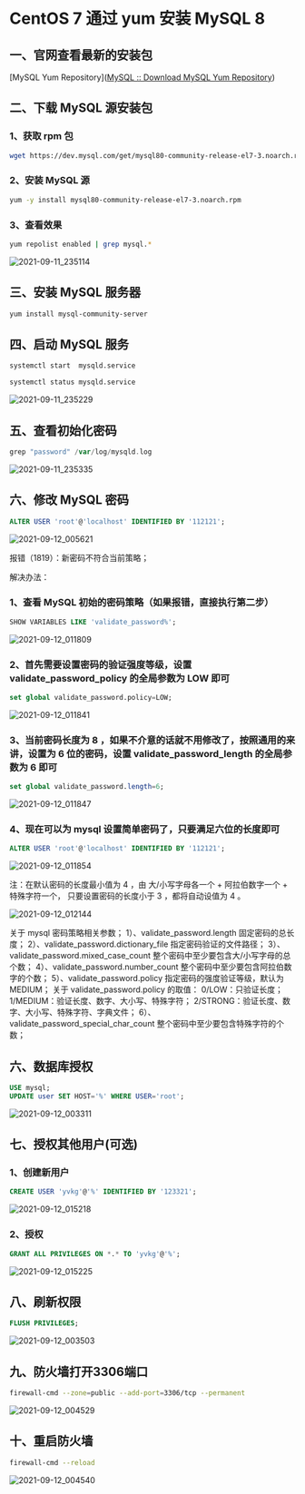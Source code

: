 # CentOS 7 通过 yum 安装 MySQL 8

## 一、官网查看最新的安装包

[MySQL Yum Repository]([MySQL :: Download MySQL Yum Repository](https://dev.mysql.com/downloads/repo/yum/))

## 二、下载 MySQL 源安装包

### 1、获取 rpm 包

``` bash
wget https://dev.mysql.com/get/mysql80-community-release-el7-3.noarch.rpm
```

### 2、安装 MySQL 源

```bash
yum -y install mysql80-community-release-el7-3.noarch.rpm
```

### 3、查看效果

```bash
yum repolist enabled | grep mysql.*
```

![2021-09-11_235114](https://img.qinweizhao.com/2021/09/2021-09-11_235114.png)

## 三、安装 MySQL 服务器

``` bash
yum install mysql-community-server
```

## 四、启动 MySQL 服务

```bash
systemctl start  mysqld.service
```

```bash
systemctl status mysqld.service
```

![2021-09-11_235229](https://img.qinweizhao.com/2021/09/2021-09-11_235229.png)

## 五、查看初始化密码

```gradle
grep "password" /var/log/mysqld.log
```

![2021-09-11_235335](https://img.qinweizhao.com/2021/09/2021-09-11_235335.png)

## 六、修改 MySQL 密码

``` sql
ALTER USER 'root'@'localhost' IDENTIFIED BY '112121';
```

![2021-09-12_005621](https://img.qinweizhao.com/2021/09/2021-09-12_005621.png)

报错（1819）：新密码不符合当前策略；

解决办法：

### 1、查看 MySQL 初始的密码策略（如果报错，直接执行第二步）

```sql
SHOW VARIABLES LIKE 'validate_password%'; 
```

![2021-09-12_011809](https://img.qinweizhao.com/2021/09/2021-09-12_011809.png)

### 2、首先需要设置密码的验证强度等级，设置 validate_password_policy 的全局参数为 LOW 即可

```sql
set global validate_password.policy=LOW; 
```

![2021-09-12_011841](https://img.qinweizhao.com/2021/09/2021-09-12_011841.png)

### 3、当前密码长度为 8 ，如果不介意的话就不用修改了，按照通用的来讲，设置为 6 位的密码，设置 validate_password_length 的全局参数为 6 即可

```sql
set global validate_password.length=6; 
```

![2021-09-12_011847](https://img.qinweizhao.com/2021/09/2021-09-12_011847.png)

### 4、现在可以为 mysql 设置简单密码了，只要满足六位的长度即可

```sql
ALTER USER 'root'@'localhost' IDENTIFIED BY '112121'; 
```

![2021-09-12_011854](https://img.qinweizhao.com/2021/09/2021-09-12_011854.png)

注：在默认密码的长度最小值为 4 ，由 大/小写字母各一个 + 阿拉伯数字一个 + 特殊字符一个，
只要设置密码的长度小于 3 ，都将自动设值为 4 。

![2021-09-12_012144](https://img.qinweizhao.com/2021/09/2021-09-12_012144.png)

关于 mysql 密码策略相关参数；
1）、validate_password.length  固定密码的总长度；
2）、validate_password.dictionary_file 指定密码验证的文件路径；
3）、validate_password.mixed_case_count  整个密码中至少要包含大/小写字母的总个数；
4）、validate_password.number_count  整个密码中至少要包含阿拉伯数字的个数；
5）、validate_password.policy 指定密码的强度验证等级，默认为 MEDIUM；
关于 validate_password.policy 的取值：
0/LOW：只验证长度；
1/MEDIUM：验证长度、数字、大小写、特殊字符；
2/STRONG：验证长度、数字、大小写、特殊字符、字典文件；
6）、validate_password_special_char_count 整个密码中至少要包含特殊字符的个数；

## 六、数据库授权

```sql
USE mysql;
UPDATE user SET HOST='%' WHERE USER='root';
```

![2021-09-12_003311](https://img.qinweizhao.com/2021/09/2021-09-12_003311.png)

## 七、授权其他用户(可选)

### 1、创建新用户

```sql
CREATE USER 'yvkg'@'%' IDENTIFIED BY '123321';
```

![2021-09-12_015218](https://img.qinweizhao.com/2021/09/2021-09-12_015218.png)

### 2、授权

```sql
GRANT ALL PRIVILEGES ON *.* TO 'yvkg'@'%';
```

![2021-09-12_015225](https://img.qinweizhao.com/2021/09/2021-09-12_015225.png)

## 八、刷新权限

```sql
FLUSH PRIVILEGES;
```

![2021-09-12_003503](https://img.qinweizhao.com/2021/09/2021-09-12_003503.png)

## 九、防火墙打开3306端口

```bash
firewall-cmd --zone=public --add-port=3306/tcp --permanent
```

![2021-09-12_004529](https://img.qinweizhao.com/2021/09/2021-09-12_004529.png)

## 十、重启防火墙

```bash
firewall-cmd --reload
```

![2021-09-12_004540](https://img.qinweizhao.com/2021/09/2021-09-12_004540.png)
